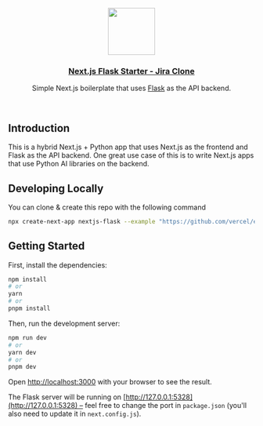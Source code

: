 <p align="center">
  <a href="https://nextjs-flask-starter.vercel.app/">
    <img src="https://assets.vercel.com/image/upload/v1588805858/repositories/vercel/logo.png" height="96">
    <h3 align="center">Next.js Flask Starter - Jira Clone</h3>
  </a>
</p>

<p align="center">Simple Next.js boilerplate that uses <a href="https://flask.palletsprojects.com/">Flask</a> as the API backend.</p>

<br/>

## Introduction

This is a hybrid Next.js + Python app that uses Next.js as the frontend and Flask as the API backend. One great use case of this is to write Next.js apps that use Python AI libraries on the backend.

## Developing Locally

You can clone & create this repo with the following command

```bash
npx create-next-app nextjs-flask --example "https://github.com/vercel/examples/tree/main/python/nextjs-flask"
```

## Getting Started

First, install the dependencies:

```bash
npm install
# or
yarn
# or
pnpm install
```

Then, run the development server:

```bash
npm run dev
# or
yarn dev
# or
pnpm dev
```

Open [http://localhost:3000](http://localhost:3000) with your browser to see the result.

The Flask server will be running on [http://127.0.0.1:5328](http://127.0.0.1:5328) – feel free to change the port in `package.json` (you'll also need to update it in `next.config.js`).
